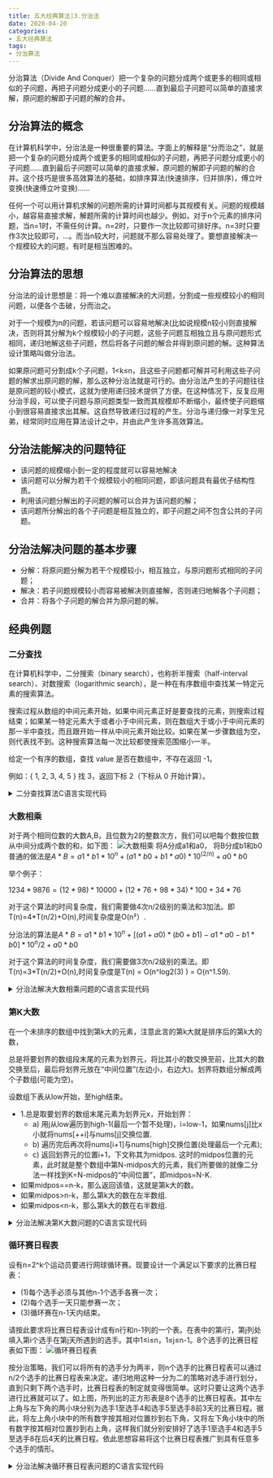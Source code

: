 ```yaml
---
title: 五大经典算法|3.分治法
date: 2020-04-20
categories:
- 五大经典算法
tags:
- 分治算法
---
```

分治算法（Divide And Conquer）把一个复杂的问题分成两个或更多的相同或相似的子问题，再把子问题分成更小的子问题……直到最后子问题可以简单的直接求解，原问题的解即子问题的解的合并。
<!-- more -->

## 分治算法的概念
在计算机科学中，分治法是一种很重要的算法。字面上的解释是“分而治之”，就是把一个复杂的问题分成两个或更多的相同或相似的子问题，再把子问题分成更小的子问题……直到最后子问题可以简单的直接求解，原问题的解即子问题的解的合并。这个技巧是很多高效算法的基础，如排序算法(快速排序，归并排序)，傅立叶变换(快速傅立叶变换)……

任何一个可以用计算机求解的问题所需的计算时间都与其规模有关。问题的规模越小，越容易直接求解，解题所需的计算时间也越少。例如，对于n个元素的排序问题，当n=1时，不需任何计算。n=2时，只要作一次比较即可排好序。n=3时只要作3次比较即可，…。而当n较大时，问题就不那么容易处理了。要想直接解决一个规模较大的问题，有时是相当困难的。

## 分治算法的思想
分治法的设计思想是：将一个难以直接解决的大问题，分割成一些规模较小的相同问题，以便各个击破，分而治之。

对于一个规模为n的问题，若该问题可以容易地解决(比如说规模n较小)则直接解决，否则将其分解为k个规模较小的子问题，这些子问题互相独立且与原问题形式相同，递归地解这些子问题，然后将各子问题的解合并得到原问题的解。这种算法设计策略叫做分治法。

如果原问题可分割成k个子问题，1<k≤n，且这些子问题都可解并可利用这些子问题的解求出原问题的解，那么这种分治法就是可行的。由分治法产生的子问题往往是原问题的较小模式，这就为使用递归技术提供了方便。在这种情况下，反复应用分治手段，可以使子问题与原问题类型一致而其规模却不断缩小，最终使子问题缩小到很容易直接求出其解。这自然导致递归过程的产生。分治与递归像一对孪生兄弟，经常同时应用在算法设计之中，并由此产生许多高效算法。

## 分治法能解决的问题特征
* 该问题的规模缩小到一定的程度就可以容易地解决
* 该问题可以分解为若干个规模较小的相同问题，即该问题具有最优子结构性质。
* 利用该问题分解出的子问题的解可以合并为该问题的解；
* 该问题所分解出的各个子问题是相互独立的，即子问题之间不包含公共的子问题。

## 分治法解决问题的基本步骤
* 分解：将原问题分解为若干个规模较小，相互独立，与原问题形式相同的子问题；
* 解决：若子问题规模较小而容易被解决则直接解，否则递归地解各个子问题；
* 合并：将各个子问题的解合并为原问题的解。

## 经典例题
### 二分查找
在计算机科学中，二分搜索（binary search），也称折半搜索（half-interval search）、对数搜索（logarithmic search），是一种在有序数组中查找某一特定元素的搜索算法。

搜索过程从数组的中间元素开始，如果中间元素正好是要查找的元素，则搜索过程结束；如果某一特定元素大于或者小于中间元素，则在数组大于或小于中间元素的那一半中查找，而且跟开始一样从中间元素开始比较。如果在某一步骤数组为空，则代表找不到。这种搜索算法每一次比较都使搜索范围缩小一半。

给定一个有序的数组，查找 value 是否在数组中，不存在返回 -1。

例如：{ 1, 2, 3, 4, 5 } 找 3，返回下标 2（下标从 0 开始计算）。

<details>
  <summary>二分查找算法C语言实现代码</summary>

```C
#include<iostream>
using namespace std;
int a[100]={1,2,3,5,12,12,12,15,29,55};//数组中的数（由小到大）
int k;//要找的数字
int found(int x,int y) {
    int m=x+(y-x)/2;
    if (x>y) { //查找完毕没有找到答案，返回-1
        return -1;
    }

    if (a[m]==k)
        return m; //找到!返回位置.
    else if (a[m]>k)
        return found(x,m-1);//找左边
    else
        return found(m+1,y);//找右边

}

int main(){
    cin>>k;//输入要找的数字c语言把cin换为scanf即可
    cout<<found(0,9);//从数组a[0]到a[9]c语言把cout换为printf即可
    return 0;
}
```
</details>


### 大数相乘
对于两个相同位数的大数A,B，且位数为2的整数次方，我们可以吧每个数按位数从中间分成两个数的和，如下图：
![大数相乘](https://imzhanghao.oss-cn-qingdao.aliyuncs.com/img/大数相乘.png)
将A分成a1和a0， 将B分成b1和b0
普通的做法是$A*B=a1*b1*10^n+(a1*b0+b1*a0)*10^(2/n)+a0*b0$

举个例子：

$1234*9876=(12*98)*10000+(12*76+98*34)*100+34*76$

对于这个算法的时间复杂度，我们需要做4次n/2级别的乘法和3加法。即T(n)=4*T(n/2)+O(n),时间复杂度是O(n²）.

分治法的算法是$A*B=a1*b1*10^n+[(a1+a0)*(b0+b1)-a1*a0-b1*b0]*10^n/2+a0*b0$

对于这个算法的时间复杂度，我们需要做3次n/2级别的乘法。即T(n)=3*T(n/2)+O(n),时间复杂度是T(n) = O(n^log2(3) ) = O(n^1.59).

<details>
  <summary>分治法解决大数相乘问题的C语言实现代码</summary>

```C
string multiply(string num1, string num2) {
	int init_len = 4;
	if (num1.length() > 2 || num2.length() > 2) {
		int max_len = max(num1.length(), num2.length());
		while (init_len < max_len)	init_len *= 2;
		add_pre_zero(num1, init_len - num1.length());
		add_pre_zero(num2, init_len - num2.length());
	}
	if (num1.length() == 1) {
		add_pre_zero(num1, 1);
	}
	if (num2.length() == 1) {
		add_pre_zero(num2, 1);
	}
	int n = num1.length();

	string result;

	string a1, a0, b1, b0;
	if (n > 1) {
		a1 = num1.substr(0, n / 2);
		a0 = num1.substr(n / 2, n);
		b1 = num2.substr(0, n / 2);
		b0 = num2.substr(n / 2, n);
	}
	if (n == 2) {
		int x1 = atoi(a1.c_str());
		int x2 = atoi(a0.c_str());
		int y1 = atoi(b1.c_str());
		int y2 = atoi(b0.c_str());
		int z = (x1 * 10 + x2) * (y1 * 10 + y2);
		result = to_string(z);
	} else {
		string c2 = multiply(a1, b1);
		string c0 = multiply(a0, b0);
		string temp_c1_1 = add(a0, a1);
		string temp_c1_2 = add(b1, b0);
		string temp_c1_3 = add(c2, c0);
		string temp_c1 = multiply(temp_c1_1, temp_c1_2);
		string c1 = subtract(temp_c1, temp_c1_3);
		string s1 = add_last_zero(c1, n / 2);
		string s2 = add_last_zero(c2, n);
		result = add(add(s1, s2), c0);
	}
	return result;
}

```
</details>

### 第K大数
在一个未排序的数组中找到第k大的元素，注意此言的第k大就是排序后的第k大的数，

总是将要划界的数组段末尾的元素为划界元，将比其小的数交换至前，比其大的数交换至后，最后将划界元放在“中间位置”(左边小，右边大)。划界将数组分解成两个子数组(可能为空)。

设数组下表从low开始，至high结束。
- 1.总是取要划界的数组末尾元素为划界元x，开始划界：
    - a) 用j从low遍历到high-1(最后一个暂不处理)，i=low-1，如果nums[j]比x小就将nums[++i]与nums[j]交换位置.
    - b) 遍历完后再次将nums[i+1]与nums[high]交换位置(处理最后一个元素);
    - c) 返回划界元的位置i+1，下文称其为midpos.
这时的midpos位置的元素，此时就是整个数组中第N-midpos大的元素，我们所要做的就像二分法一样找到K=N-midpos的“中间位置”，即midpos=N-K.
- 如果midpos==n-k，那么返回该值，这就是第k大的数。
- 如果midpos>n-k，那么第k大的数在左半数组.
- 如果midpos<n-k，那么第k大的数在右半数组.

<details>
  <summary>分治法解决第K大数问题的C语言实现代码</summary>

``` C
//思路首先：
//快排划界，如果划界过程中当前划界元的中间位置就是k则找到了
//time,o(n*lg(k)),space,o(1)
class Solution {
public:
    //对数组vec，low到high的元素进行划界，并获取vec[high]的“中间位置”
    int quickPartion(vector<int> &vec, int low,int high) {
        int x = vec[high];
        int i = low - 1;
        for (int j = low; j <= high - 1; j++) {
            if (vec[j] <= x)//小于x的划到左边
                swap(vec,++i,j);
        }
        swap(vec,++i,high);//找到划界元的位置
        return i;//返回位置
    }

    //交换数组元素i和j的位置
    void swap(vector<int>& nums, int i, int j){
        int temp = nums[i];
        nums[i]=nums[j];
        nums[j]=temp;
    }

    int getQuickSortK(vector<int> &vec, int low,int high, int k) {
        if(low >= high) return vec[low];
        int  midpos = quickPartion(vec, low,high);   //对原数组vec[low]到vec[high]的元素进行划界
        if (midpos == vec.size() - k) //如果midpos==n-k，那么返回该值，这就是第k大的数
            return vec[midpos];
        else if (midpos < vec.size() - k) //如果midpos<n-k，那么第k大的数在右半数组
            return getQuickSortK(vec, midpos+1, high, k);
        else  //如果midpos>n-k，那么第k大的数在左半数组
            return getQuickSortK(vec, low, midpos-1, k);
    }

    int findKthLargest(vector<int>& nums, int k) {
        return getQuickSortK(nums,0,nums.size()-1,k);
    }
};

```
</details>

### 循环赛日程表
设有n=2^k个运动员要进行网球循环赛。现要设计一个满足以下要求的比赛日程表：
- (1)每个选手必须与其他n-1个选手各赛一次；
- (2)每个选手一天只能参赛一次；
- (3)循环赛在n-1天内结束。

请按此要求将比赛日程表设计成有n行和n-1列的一个表。在表中的第i行，第j列处填入第i个选手在第j天所遇到的选手。其中1≤i≤n，1≤j≤n-1。8个选手的比赛日程表如下图：
![循环赛日程表](https://imzhanghao.oss-cn-qingdao.aliyuncs.com/img/循环赛日程表.jpg)

按分治策略，我们可以将所有的选手分为两半，则n个选手的比赛日程表可以通过n/2个选手的比赛日程表来决定。递归地用这种一分为二的策略对选手进行划分，直到只剩下两个选手时，比赛日程表的制定就变得很简单。这时只要让这两个选手进行比赛就可以了。如上图，所列出的正方形表是8个选手的比赛日程表。其中左上角与左下角的两小块分别为选手1至选手4和选手5至选手8前3天的比赛日程。据此，将左上角小块中的所有数字按其相对位置抄到右下角，又将左下角小块中的所有数字按其相对位置抄到右上角，这样我们就分别安排好了选手1至选手4和选手5至选手8在后4天的比赛日程。依此思想容易将这个比赛日程表推广到具有任意多个选手的情形。


<details>
  <summary>分治法解决循环赛日程表问题的C语言实现代码</summary>

``` C

#include <cstdio>
using namespace std;
int a[10000][10000];
void table(int k, int n) {
    for(int i = 1; i <= n; i ++) {
        a[1][i] = i;
    }
    int m = 1;  //每次填充起始位置
    for(int s = 1; s <= k; s++) {
        n/=2;
        for(int t = 1; t <= n; t++)  //分的块数
            for(int i = m+1; i <= 2*m; i++)
                for(int j = m+1; j <= 2*m; j++) {
                    a[i][j+(t-1)*m*2] = a[i-m][j+(t-1)*m*2-m];  //右下角的值等于左上角的值
                    a[i][j+(t-1)*m*2-m] = a[i-m][j+(t-1)*m*2];  //左下角的值等于右上角的值
                    //printf("i = %d\t j+(t-1)*m*2 = %d\t j+(t-1)*m*2-m = %d\t, i-m=%d\n", i, j+(t-1)*m*2, j+(t-1)*m*2-m, i-m);
                }
        m *= 2; //更新填充起始位置
    }
}
int main() {
    int k;
    cin >> k;

    int n = 1;
    for(int i = 1; i <= k; i++)
        n *= 2;
    table(k, n);

    for(int i = 1; i <= n; i ++) {
        for(int j = 1; j <= n; j ++) {
            printf("%d%c", a[i][j], j!=n?' ':'\n');
        }
    }
    return 0;
}
```
</details>

